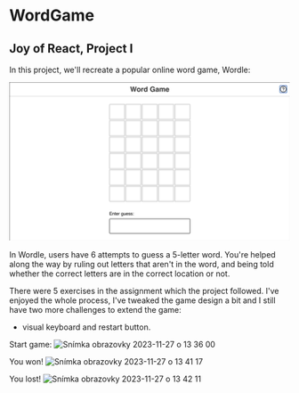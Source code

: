 # WordGame

## Joy of React, Project I

In this project, we'll recreate a popular online word game, Wordle:

![Demo showing the finished product, our Wordle clone](docs/wordle-demo.gif)

In Wordle, users have 6 attempts to guess a 5-letter word. You're helped along the way by ruling out letters that aren't in the word, and being told whether the correct letters are in the correct location or not.

There were 5 exercises in the assignment which the project followed. 
I've enjoyed the whole process, I've tweaked the game design a bit and I still have two more challenges to extend the game: 
- visual keyboard and restart button. 


Start game:
<img width="350" alt="Snímka obrazovky 2023-11-27 o 13 36 00" src="https://github.com/VeveCambor/WordGame/assets/121693001/7b78638f-e4d6-4b5a-be43-61d6dd81b6f7">

You won!
<img width="350" alt="Snímka obrazovky 2023-11-27 o 13 41 17" src="https://github.com/VeveCambor/WordGame/assets/121693001/301cc069-91d2-47ac-870d-5be0a5d9a11c">

You lost!
<img width="350" alt="Snímka obrazovky 2023-11-27 o 13 42 11" src="https://github.com/VeveCambor/WordGame/assets/121693001/f706df4d-5ce0-4dfa-97cd-630db197cf2e">




